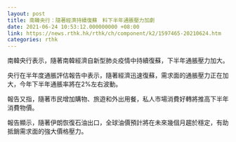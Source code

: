 ```yaml
---
layout: post
title: 南韓央行：隨著經濟持續復蘇　料下半年通脹壓力加劇
date: 2021-06-24 10:53:12.000000000 +08:00
link: https://news.rthk.hk/rthk/ch/component/k2/1597465-20210624.htm
categories: rthk
---
```


南韓央行表示，隨著南韓經濟自新型肺炎疫情中持續復蘇，下半年通脹壓力加大。

央行在半年度通脹評估報告中表示，隨著經濟迅速復蘇，需求面的通脹壓力正在加大，今年下半年通脹率將在2%左右波動。

報告又指，隨著市民增加購物、旅遊和外出用餐，私人市場消費好轉將推高下半年消費物價。

報告顯示，隨著伊朗恢復石油出口，全球油價預計將在未來幾個月趨於穩定，有助抵銷需求面的強大價格壓力。
